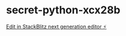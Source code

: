# secret-python-xcx28b

[Edit in StackBlitz next generation editor ⚡️](https://stackblitz.com/~/github.com/dido1902/secret-python-xcx28b)